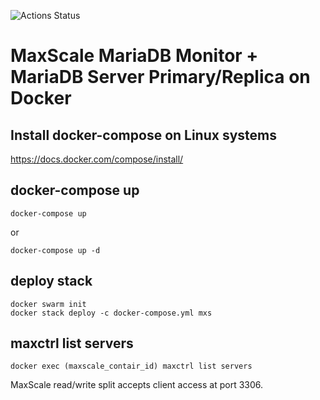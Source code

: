 ![Actions Status](https://github.com/goto-satoru/docker-maxscale-primary-replica/workflows/stack-deploy-test/badge.svg)

# MaxScale MariaDB Monitor + MariaDB Server Primary/Replica on Docker

## Install docker-compose on Linux systems

https://docs.docker.com/compose/install/


## docker-compose up

```
docker-compose up
```

or

```
docker-compose up -d 
```

## deploy stack

```
docker swarm init
docker stack deploy -c docker-compose.yml mxs
```

## maxctrl list servers

```
docker exec (maxscale_contair_id) maxctrl list servers
```

MaxScale read/write split accepts client access at port 3306.
